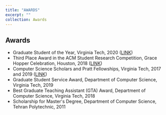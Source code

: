 ```yaml
---
title: "AWARDS"
excerpt: ""
collection: Awards
---
```


Awards
------
* Graduate Student of the Year, Virginia Tech, 2020 ([LINK](https://news.vt.edu/articles/2020/05/eng-2020-grad-student-negin-forouzesh.html))
* Third Place Award in the ACM Student Research Competition, Grace Hopper Celebration, Houston, 2018 ([LINK](https://ghc.anitab.org/))
* Computer Science Scholars and Pratt Fellowships, Virginia Tech, 2017 and 2019 ([LINK](https://cs.vt.edu/Graduate/Funding/fellowships.html))
* Graduate Student Service Award, Department of Computer Science, Virginia Tech, 2019
* Best Graduate Teaching Assistant (GTA) Award, Department of Computer Science, Virginia Tech, 2018
* Scholarship for Master's Degree, Department of Computer Science, Tehran Polytechnic, 2011